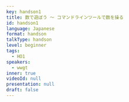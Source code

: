 ```yaml
---
key: handson1
title: 数で遊ぼう 〜 コマンドラインツールで数を操る
id: handson1
language: Japanese
format: handson
talkType: handson
level: beginner
tags:
  - HO1
speakers:
  - wwgt
inner: true
videoId: null
presentation: null
draft: false
---
```

